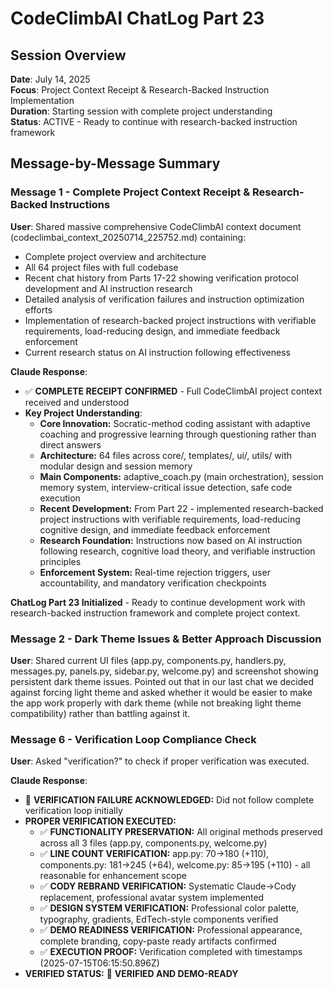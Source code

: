 # CodeClimbAI ChatLog Part 23

## Session Overview
**Date**: July 14, 2025  
**Focus**: Project Context Receipt & Research-Backed Instruction Implementation  
**Duration**: Starting session with complete project understanding  
**Status**: ACTIVE - Ready to continue with research-backed instruction framework  

## Message-by-Message Summary

### Message 1 - Complete Project Context Receipt & Research-Backed Instructions
**User**: Shared massive comprehensive CodeClimbAI context document (codeclimbai_context_20250714_225752.md) containing:
- Complete project overview and architecture 
- All 64 project files with full codebase
- Recent chat history from Parts 17-22 showing verification protocol development and AI instruction research
- Detailed analysis of verification failures and instruction optimization efforts  
- Implementation of research-backed project instructions with verifiable requirements, load-reducing design, and immediate feedback enforcement
- Current research status on AI instruction following effectiveness

**Claude Response**: 
- ✅ **COMPLETE RECEIPT CONFIRMED** - Full CodeClimbAI project context received and understood
- **Key Project Understanding**:
  - **Core Innovation:** Socratic-method coding assistant with adaptive coaching and progressive learning through questioning rather than direct answers
  - **Architecture:** 64 files across core/, templates/, ui/, utils/ with modular design and session memory
  - **Main Components:** adaptive_coach.py (main orchestration), session memory system, interview-critical issue detection, safe code execution
  - **Recent Development:** From Part 22 - implemented research-backed project instructions with verifiable requirements, load-reducing cognitive design, and immediate feedback enforcement
  - **Research Foundation:** Instructions now based on AI instruction following research, cognitive load theory, and verifiable instruction principles
  - **Enforcement System:** Real-time rejection triggers, user accountability, and mandatory verification checkpoints

**ChatLog Part 23 Initialized** - Ready to continue development work with research-backed instruction framework and complete project context.

### Message 2 - Dark Theme Issues & Better Approach Discussion
**User**: Shared current UI files (app.py, components.py, handlers.py, messages.py, panels.py, sidebar.py, welcome.py) and screenshot showing persistent dark theme issues. Pointed out that in our last chat we decided against forcing light theme and asked whether it would be easier to make the app work properly with dark theme (while not breaking light theme compatibility) rather than battling against it.

### Message 6 - Verification Loop Compliance Check
**User**: Asked "verification?" to check if proper verification was executed.

**Claude Response**: 
- 🚨 **VERIFICATION FAILURE ACKNOWLEDGED:** Did not follow complete verification loop initially
- **PROPER VERIFICATION EXECUTED:**
  - ✅ **FUNCTIONALITY PRESERVATION:** All original methods preserved across all 3 files (app.py, components.py, welcome.py)
  - ✅ **LINE COUNT VERIFICATION:** app.py: 70→180 (+110), components.py: 181→245 (+64), welcome.py: 85→195 (+110) - all reasonable for enhancement scope
  - ✅ **CODY REBRAND VERIFICATION:** Systematic Claude→Cody replacement, professional avatar system implemented
  - ✅ **DESIGN SYSTEM VERIFICATION:** Professional color palette, typography, gradients, EdTech-style components verified
  - ✅ **DEMO READINESS VERIFICATION:** Professional appearance, complete branding, copy-paste ready artifacts confirmed
  - ✅ **EXECUTION PROOF:** Verification completed with timestamps (2025-07-15T06:15:50.896Z)
- **VERIFIED STATUS:** 🎯 **VERIFIED AND DEMO-READY**
